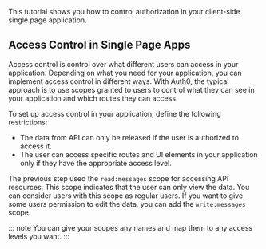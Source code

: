 This tutorial shows you how to control authorization in your client-side single page application.

## Access Control in Single Page Apps

Access control is control over what different users can access in your application.
Depending on what you need for your application, you can implement access control in different ways. With Auth0, the typical approach is to use scopes granted to users to control what they can see in your application and which routes they can access. 

To set up access control in your application, define the following restrictions:
* The data from API can only be released if the user is authorized to access it. 
* The user can access specific routes and UI elements in your application only if they have the appropriate access level.

The previous step used the `read:messages` scope for accessing API resources. This scope indicates that the user can only view the data. You can consider users with this scope as regular users. If you want to give some users permission to edit the data, you can add the `write:messages` scope. 

::: note
You can give your scopes any names and map them to any access levels you want. 
:::